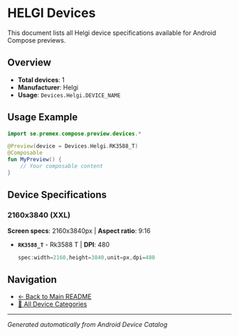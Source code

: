 # HELGI Devices

This document lists all Helgi device specifications available for Android Compose previews.

## Overview

- **Total devices**: 1
- **Manufacturer**: Helgi
- **Usage**: `Devices.Helgi.DEVICE_NAME`

## Usage Example

```kotlin
import se.premex.compose.preview.devices.*

@Preview(device = Devices.Helgi.RK3588_T)
@Composable
fun MyPreview() {
    // Your composable content
}
```

## Device Specifications

### 2160x3840 (XXL)

**Screen specs**: 2160x3840px | **Aspect ratio**: 9:16

- **`RK3588_T`** - Rk3588 T | **DPI**: 480
  ```kotlin
  spec:width=2160,height=3840,unit=px,dpi=480
  ```

## Navigation

- [← Back to Main README](../../README.md)
- [📱 All Device Categories](../README.md)

---
*Generated automatically from Android Device Catalog*
